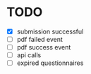# TODO

- [x] submission successful
- [ ] pdf failed event
- [ ] pdf success event
- [ ] api calls
- [ ] expired questionnaires

